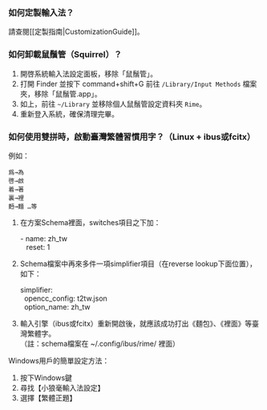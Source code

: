 ### 如何定製輸入法？

請查閱[[定製指南|CustomizationGuide]]。

### 如何卸載鼠鬚管（Squirrel）？

1. 開啓系統輸入法設定面板，移除「鼠鬚管」。
2. 打開 Finder 並按下 command+shift+G 前往 `/Library/Input Methods` 檔案夾，移除「鼠鬚管.app」。
3. 如上，前往 `~/Library` 並移除個人鼠鬚管設定資料夾 `Rime`。
4. 重新登入系統，確保清理完畢。

### 如何使用雙拼時，啟動臺灣繁體習慣用字？（Linux + ibus或fcitx）
例如：

    爲→為
    啓→啟
    着→著
    裏→裡
    麪→麵 …等
1. 在方案Schema裡面，switches項目之下加：

    \- name: zh_tw  
    &nbsp;&nbsp;  reset: 1

2. Schema檔案中再來多件一項simplifier項目（在reverse lookup下面位置），如下：

    simplifier:  
    &nbsp;&nbsp;opencc_config: t2tw.json  
    &nbsp;&nbsp;option_name: zh_tw

3. 輸入引擎（ibus或fcitx）重新開啟後，就應該成功打出《麵包》、《裡面》等臺灣繁體字。  
（註：schema檔案在 ~/.config/ibus/rime/ 裡面）

Windows用戶的簡單設定方法：
1. 按下Windows鍵
2. 尋找【小狼毫輸入法設定】 
3. 選擇【繁體正題】